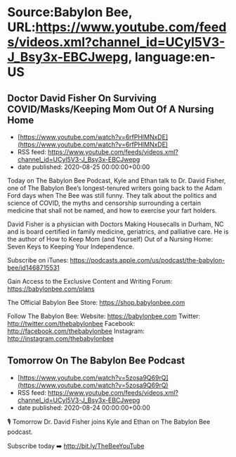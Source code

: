 # Source:Babylon Bee, URL:https://www.youtube.com/feeds/videos.xml?channel_id=UCyl5V3-J_Bsy3x-EBCJwepg, language:en-US

## Doctor David Fisher On Surviving COVID/Masks/Keeping Mom Out Of A Nursing Home
 - [https://www.youtube.com/watch?v=6rfPHlMNxDE](https://www.youtube.com/watch?v=6rfPHlMNxDE)
 - RSS feed: https://www.youtube.com/feeds/videos.xml?channel_id=UCyl5V3-J_Bsy3x-EBCJwepg
 - date published: 2020-08-25 00:00:00+00:00

Today on The Babylon Bee Podcast, Kyle and Ethan talk to Dr. David Fisher, one of The Babylon Bee’s longest-tenured writers going back to the Adam Ford days when The Bee was still funny. They talk about the politics and science of COVID, the myths and censorship surrounding a certain medicine that shall not be named, and how to exercise your fart holders. 

David Fisher is a physician with Doctors Making Housecalls in Durham, NC and is board certified in family medicine, geriatrics, and palliative care. He is the author of How to Keep Mom (and Yourself) Out of a Nursing Home: Seven Keys to Keeping Your Independence. 

Subscribe on iTunes: https://podcasts.apple.com/us/podcast/the-babylon-bee/id1468715531

Gain Access to the Exclusive Content and Writing Forum: https://babylonbee.com/plans

The Official Babylon Bee Store: https://shop.babylonbee.com

Follow The Babylon Bee:
Website: https://babylonbee.com
Twitter: http://twitter.com/thebabylonbee
Facebook: http://facebook.com/thebabylonbee
Instagram: http://instagram.com/thebabylonbee

## Tomorrow On The Babylon Bee Podcast
 - [https://www.youtube.com/watch?v=5zosa9Q69rQ](https://www.youtube.com/watch?v=5zosa9Q69rQ)
 - RSS feed: https://www.youtube.com/feeds/videos.xml?channel_id=UCyl5V3-J_Bsy3x-EBCJwepg
 - date published: 2020-08-24 00:00:00+00:00

🎙 Tomorrow Dr. David Fisher joins Kyle and Ethan on The Babylon Bee podcast.

Subscribe today ➡️ http://bit.ly/TheBeeYouTube

